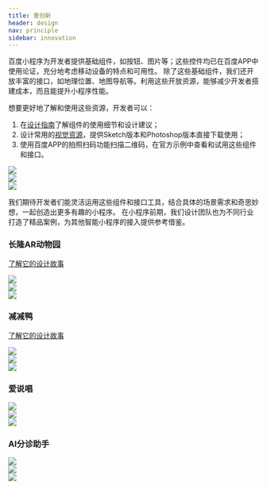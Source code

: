```yaml
---
title: 重创新
header: design
nav: principle
sidebar: innovation
---
```

百度小程序为开发者提供基础组件，如按钮、图片等；这些控件均已在百度APP中使用论证，充分地考虑移动设备的特点和可用性。
除了这些基础组件，我们还开放丰富的接口，如地理位置、地图导航等。利用这些开放资源，能够减少开发者搭建成本，而且能提升小程序性能。


想要更好地了解和使用这些资源，开发者可以：
1. 在[设计指南](../../foundation/layout/)了解组件的使用细节和设计建议；
2. 设计常用的<a href="https://smartprogram.baidu.com/docs/design/resource/uikit/">视觉资源</a>，提供Sketch版本和Photoshop版本直接下载使用；
3. 使用百度APP的拍照扫码功能扫描二维码，在官方示例中查看和试用这些组件和接口。

<div class="m-doc-custom-examples-correct ispc"><img src="../../../img/design/principle/innovation/1-1.png"></div>
<div class="m-doc-custom-examples-correct ismobile"><img src="../../../img/design/principle/innovation/1-2.png"></div>
<div class="m-doc-custom-examples-correct isbox"><img src="../../../img/design/principle/innovation/1-3.png"></div>

我们期待开发者们能灵活运用这些组件和接口工具，结合具体的场景需求和奇思妙想，一起创造出更多有趣的小程序。
在小程序前期，我们设计团队也为不同行业打造了精品案例，为其他智能小程序的接入提供参考借鉴。

### 长隆AR动物园
[了解它的设计故事](../../story/arzoo/)
<div class="m-doc-custom-examples-correct ispc"><img src="../../../img/design/principle/innovation/3-1.png"></div>
<div class="m-doc-custom-examples-correct ismobile"><img src="../../../img/design/principle/innovation/3-2.png"></div>
<div class="m-doc-custom-examples-correct isbox"><img src="../../../img/design/principle/innovation/3-3.png"></div>

### 减减鸭
[了解它的设计故事](../../story/light_up/)
<div class="m-doc-custom-examples-correct ispc"><img src="../../../img/design/principle/innovation/4-1.png"></div>
<div class="m-doc-custom-examples-correct ismobile"><img src="../../../img/design/principle/innovation/4-2.png"></div>
<div class="m-doc-custom-examples-correct isbox"><img src="../../../img/design/principle/innovation/4-3.png"></div>

### 爱说唱
<div class="m-doc-custom-examples-correct ispc"><img src="../../../img/design/principle/innovation/2-1.png"></div>
<div class="m-doc-custom-examples-correct ismobile"><img src="../../../img/design/principle/innovation/2-2.png"></div>
<div class="m-doc-custom-examples-correct isbox"><img src="../../../img/design/principle/innovation/2-3.png"></div>

### AI分诊助手
<div class="m-doc-custom-examples-correct ispc"><img src="../../../img/design/principle/innovation/5-1.png"></div>
<div class="m-doc-custom-examples-correct ismobile"><img src="../../../img/design/principle/innovation/5-2.png"></div>
<div class="m-doc-custom-examples-correct isbox"><img src="../../../img/design/principle/innovation/5-3.png"></div>


